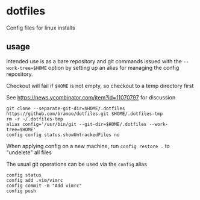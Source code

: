 # dotfiles

Config files for linux installs

## usage

Intended use is as a bare repository and git commands issued with the `--work-tree=$HOME` option by setting up an alias for managing the config repository.

Checkout will fail if `$HOME` is not empty, so checkout to a temp directory first

See https://news.ycombinator.com/item?id=11070797 for discussion

```
git clone --separate-git-dir=$HOME/.dotfiles https://github.com/bramoo/dotfiles.git $HOME/.dotfiles-tmp
rm -r ~/.dotfiles-tmp
alias config='/usr/bin/git --git-dir=$HOME/.dotfiles --work-tree=$HOME'
config config status.showUntrackedFiles no
```

When applying config on a new machine, run `config restore .` to "undelete" all files

The usual git operations can be used via the `config` alias

```
config status
config add .vim/vimrc
config commit -m "Add vimrc"
config push
```
